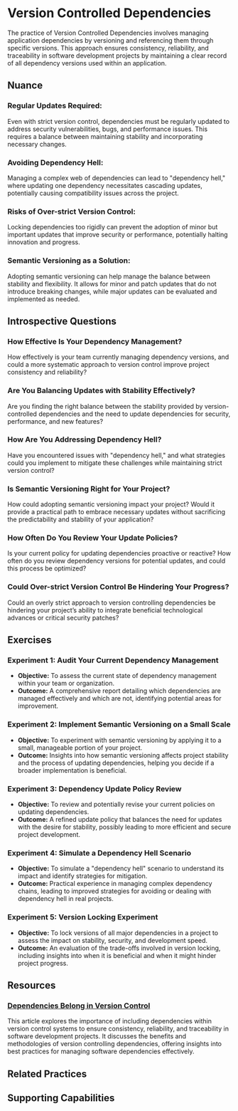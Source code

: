 # Version Controlled Dependencies

The practice of Version Controlled Dependencies involves managing application dependencies by versioning and referencing them through specific versions. This approach ensures consistency, reliability, and traceability in software development projects by maintaining a clear record of all dependency versions used within an application.

## Nuance

### Regular Updates Required:
 Even with strict version control, dependencies must be regularly updated to address security vulnerabilities, bugs, and performance issues. This requires a balance between maintaining stability and incorporating necessary changes.
### Avoiding Dependency Hell:
Managing a complex web of dependencies can lead to "dependency hell," where updating one dependency necessitates cascading updates, potentially causing compatibility issues across the project.
### Risks of Over-strict Version Control:
Locking dependencies too rigidly can prevent the adoption of minor but important updates that improve security or performance, potentially halting innovation and progress.
### Semantic Versioning as a Solution:
Adopting semantic versioning can help manage the balance between stability and flexibility. It allows for minor and patch updates that do not introduce breaking changes, while major updates can be evaluated and implemented as needed.


## Introspective Questions

### How Effective Is Your Dependency Management?
How effectively is your team currently managing dependency versions, and could a more systematic approach to version control improve project consistency and reliability?

### Are You Balancing Updates with Stability Effectively?
Are you finding the right balance between the stability provided by version-controlled dependencies and the need to update dependencies for security, performance, and new features?

### How Are You Addressing Dependency Hell?
Have you encountered issues with "dependency hell," and what strategies could you implement to mitigate these challenges while maintaining strict version control?

### Is Semantic Versioning Right for Your Project?
How could adopting semantic versioning impact your project? Would it provide a practical path to embrace necessary updates without sacrificing the predictability and stability of your application?

### How Often Do You Review Your Update Policies?
Is your current policy for updating dependencies proactive or reactive? How often do you review dependency versions for potential updates, and could this process be optimized?

### Could Over-strict Version Control Be Hindering Your Progress?
Could an overly strict approach to version controlling dependencies be hindering your project’s ability to integrate beneficial technological advances or critical security patches?

## Exercises

### Experiment 1: Audit Your Current Dependency Management
- **Objective:** To assess the current state of dependency management within your team or organization.
- **Outcome:** A comprehensive report detailing which dependencies are managed effectively and which are not, identifying potential areas for improvement.

### Experiment 2: Implement Semantic Versioning on a Small Scale
- **Objective:** To experiment with semantic versioning by applying it to a small, manageable portion of your project.
- **Outcome:** Insights into how semantic versioning affects project stability and the process of updating dependencies, helping you decide if a broader implementation is beneficial.

### Experiment 3: Dependency Update Policy Review
- **Objective:** To review and potentially revise your current policies on updating dependencies.
- **Outcome:** A refined update policy that balances the need for updates with the desire for stability, possibly leading to more efficient and secure project development.

### Experiment 4: Simulate a Dependency Hell Scenario
- **Objective:** To simulate a "dependency hell" scenario to understand its impact and identify strategies for mitigation.
- **Outcome:** Practical experience in managing complex dependency chains, leading to improved strategies for avoiding or dealing with dependency hell in real projects.

### Experiment 5: Version Locking Experiment
- **Objective:** To lock versions of all major dependencies in a project to assess the impact on stability, security, and development speed.
- **Outcome:** An evaluation of the trade-offs involved in version locking, including insights into when it is beneficial and when it might hinder project progress.


## Resources

### [Dependencies Belong in Version Control](https://www.forrestthewoods.com/blog/dependencies-belong-in-version-control/)
This article explores the importance of including dependencies within version control systems to ensure consistency, reliability, and traceability in software development projects. It discusses the benefits and methodologies of version controlling dependencies, offering insights into best practices for managing software dependencies effectively.

## Related Practices

<!-- TODO: insert a list of [linked practices](/practices) that relate to this practice. For each item, give a brief explanation of how the linked practice supports / relates to this practice. Also categorize each linked practices as one of the following: Enables, Requires, Improves -->

## Supporting Capabilities

<!-- TODO: insert a list of [linked capabilities](/capabilities) that this practice supports. For each item, give a brief explanation of how the linked capability is supported by / relates to this practice. Also categorize each linked capability as one of the following: Enables, Requires, Improves -->
